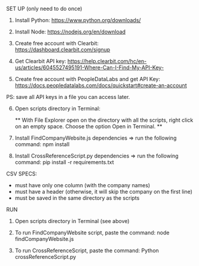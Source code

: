 SET UP (only need to do once)

1. Install Python: https://www.python.org/downloads/

2. Install Node: https://nodejs.org/en/download

3. Create free account with Clearbit: https://dashboard.clearbit.com/signup

4. Get Clearbit API key: https://help.clearbit.com/hc/en-us/articles/6045527495191-Where-Can-I-Find-My-API-Key-

5. Create free account with PeopleDataLabs and get API Key: https://docs.peopledatalabs.com/docs/quickstart#create-an-account

PS: save all API keys in a file you can access later.

6. Open scripts directory in Terminal:

	** With File Explorer open on the directory with all the scripts, right click on an empty space.
	Choose the option Open in Terminal. **

7. Install FindCompanyWebsite.js dependencies => run the following command: npm install

8. Install CrossReferenceScript.py dependencies => run the following command: pip install -r requirements.txt

CSV SPECS:
* must have only one column (with the company names)
* must have a header (otherwise, it will skip the company on the first line)
* must be saved in the same directory as the scripts

RUN

1. Open scripts directory in Terminal (see above)

2. To run FindCompanyWebsite script, paste the command: node findCompanyWebsite.js

3. To run CrossReferenceScript, paste the command: Python crossReferenceScript.py 
